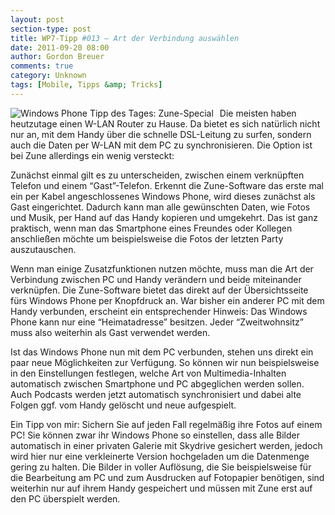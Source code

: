 ```yaml
---
layout: post
section-type: post
title: WP7-Tipp #013 – Art der Verbindung auswählen
date: 2011-09-20 08:00
author: Gordon Breuer
comments: true
category: Unknown
tags: [Mobile, Tipps &amp; Tricks]
---
```

<p><img style="margin: 0px 10px 0px 0px; display: inline; float: left" title="" alt="Windows Phone Tipp des Tages: Zune-Special" align="left" src="http://anheledirwp.blob.core.windows.net/wordpress/2011/09/zune1.png" /></p>  <p>Die meisten haben heutzutage einen W-LAN Router zu Hause. Da bietet es sich natürlich nicht nur an, mit dem Handy über die schnelle DSL-Leitung zu surfen, sondern auch die Daten per W-LAN mit dem PC zu synchronisieren. Die Option ist bei Zune allerdings ein wenig versteckt:</p>  <p>Zunächst einmal gilt es zu unterscheiden, zwischen einem verknüpften Telefon und einem “Gast”-Telefon. Erkennt die Zune-Software das erste mal ein per Kabel angeschlossenes Windows Phone, wird dieses zunächst als Gast eingerichtet. Dadurch kann man alle gewünschten Daten, wie Fotos und Musik, per Hand auf das Handy kopieren und umgekehrt. Das ist ganz praktisch, wenn man das Smartphone eines Freundes oder Kollegen anschließen möchte um beispielsweise die Fotos der letzten Party auszutauschen.</p>  <p>Wenn man einige Zusatzfunktionen nutzen möchte, muss man die Art der Verbindung zwischen PC und Handy verändern und beide miteinander verknüpfen. Die Zune-Software bietet das direkt auf der Übersichtsseite fürs Windows Phone per Knopfdruck an. War bisher ein anderer PC mit dem Handy verbunden, erscheint ein entsprechender Hinweis: Das Windows Phone kann nur eine “Heimatadresse” besitzen. Jeder “Zweitwohnsitz” muss also weiterhin als Gast verwendet werden.</p>  <p>Ist das Windows Phone nun mit dem PC verbunden, stehen uns direkt ein paar neue Möglichkeiten zur Verfügung. So können wir nun beispielsweise in den Einstellungen festlegen, welche Art von Multimedia-Inhalten automatisch zwischen Smartphone und PC abgeglichen werden sollen. Auch Podcasts werden jetzt automatisch synchronisiert und dabei alte Folgen ggf. vom Handy gelöscht und neue aufgespielt.</p>  <p>Ein Tipp von mir: Sichern Sie auf jeden Fall regelmäßig ihre Fotos auf einem PC! Sie können zwar ihr Windows Phone so einstellen, dass alle Bilder automatisch in einer privaten Galerie mit Skydrive gesichert werden, jedoch wird hier nur eine verkleinerte Version hochgeladen um die Datenmenge gering zu halten. Die Bilder in voller Auflösung, die Sie beispielsweise für die Bearbeitung am PC und zum Ausdrucken auf Fotopapier benötigen, sind weiterhin nur auf ihrem Handy gespeichert und müssen mit Zune erst auf den PC überspielt werden.</p>
